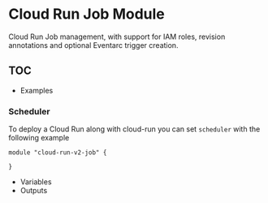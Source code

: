 # Cloud Run Job Module
Cloud Run Job management, with support for IAM roles, revision annotations and optional Eventarc trigger creation.

## TOC
* Examples

### Scheduler
To deploy a Cloud Run along with cloud-run you can set ```scheduler``` with the following example

```
module "cloud-run-v2-job" {
  
}
```
* Variables
* Outputs

<!-- BEGIN TFDOC -->

<!-- END TFDOC -->